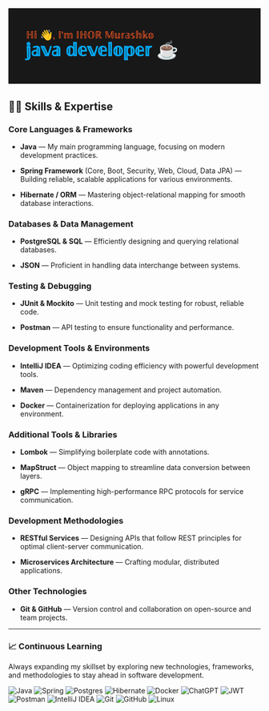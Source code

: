 <img src="/header.png" alt="greeting">



## 👨‍💻 Skills & Expertise

### Core Languages & Frameworks
- **Java** — My main programming language, focusing on modern development practices.
  
- **Spring Framework** (Core, Boot, Security, Web, Cloud, Data JPA) — Building reliable, scalable applications for various environments.

- **Hibernate / ORM** — Mastering object-relational mapping for smooth database interactions.

### Databases & Data Management
- **PostgreSQL & SQL** — Efficiently designing and querying relational databases.

- **JSON** — Proficient in handling data interchange between systems.

### Testing & Debugging
- **JUnit & Mockito** — Unit testing and mock testing for robust, reliable code.

- **Postman** — API testing to ensure functionality and performance.

### Development Tools & Environments
- **IntelliJ IDEA** — Optimizing coding efficiency with powerful development tools.

- **Maven** — Dependency management and project automation.

- **Docker** — Containerization for deploying applications in any environment.

### Additional Tools & Libraries
- **Lombok** — Simplifying boilerplate code with annotations.

- **MapStruct** — Object mapping to streamline data conversion between layers.

- **gRPC** — Implementing high-performance RPC protocols for service communication.

### Development Methodologies
- **RESTful Services** — Designing APIs that follow REST principles for optimal client-server communication.

- **Microservices Architecture** — Crafting modular, distributed applications.

### Other Technologies
- **Git & GitHub** — Version control and collaboration on open-source and team projects.


---

### 📈 Continuous Learning
Always expanding my skillset by exploring new technologies, frameworks, and methodologies to stay ahead in software development.





![Java](https://img.shields.io/badge/java-%23ED8B00.svg?style=for-the-badge&logo=openjdk&logoColor=white)
![Spring](https://img.shields.io/badge/spring-%236DB33F.svg?style=for-the-badge&logo=spring&logoColor=white)
![Postgres](https://img.shields.io/badge/postgres-%23316192.svg?style=for-the-badge&logo=postgresql&logoColor=white)
![Hibernate](https://img.shields.io/badge/Hibernate-59666C?style=for-the-badge&logo=Hibernate&logoColor=white)
![Docker](https://img.shields.io/badge/docker-%230db7ed.svg?style=for-the-badge&logo=docker&logoColor=white)
![ChatGPT](https://img.shields.io/badge/chatGPT-74aa9c?style=for-the-badge&logo=openai&logoColor=white)
![JWT](https://img.shields.io/badge/JWT-black?style=for-the-badge&logo=JSON%20web%20tokens)  
![Postman](https://img.shields.io/badge/Postman-FF6C37?style=for-the-badge&logo=postman&logoColor=white)
![IntelliJ IDEA](https://img.shields.io/badge/IntelliJIDEA-000000.svg?style=for-the-badge&logo=intellij-idea&logoColor=white)
![Git](https://img.shields.io/badge/git-%23F05033.svg?style=for-the-badge&logo=git&logoColor=white)
![GitHub](https://img.shields.io/badge/github-%23121011.svg?style=for-the-badge&logo=github&logoColor=white)
![Linux](https://img.shields.io/badge/Linux-FCC624?style=for-the-badge&logo=linux&logoColor=black)



